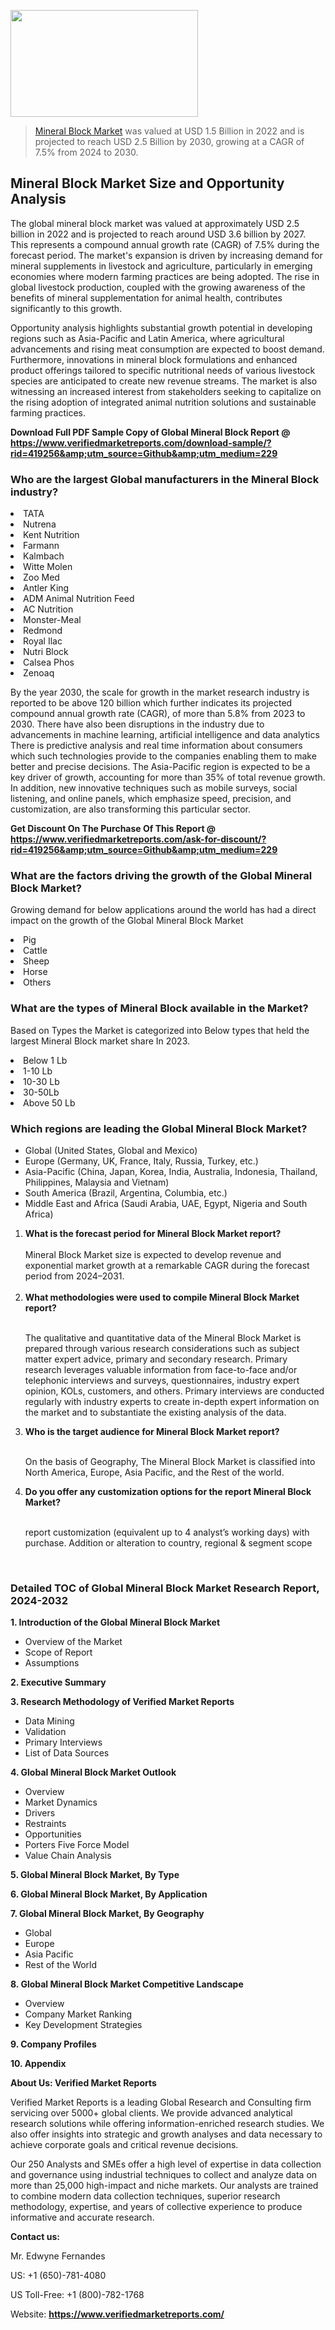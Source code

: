 <img src="https://ffe5etoiles.com/wp-content/uploads/2024/12/MST1-300x171.png" alt="" width="300" height="171" class="alignnone size-medium wp-image-20088" /><blockquote><p><p><a href="https://www.verifiedmarketreports.com/download-sample/?rid=419256&utm_source=Github&utm_medium=229" target="_blank">Mineral Block Market</a> was valued at USD 1.5 Billion in 2022 and is projected to reach USD 2.5 Billion by 2030, growing at a CAGR of 7.5% from 2024 to 2030.</p></blockquote><p><h2>Mineral Block Market Size and Opportunity Analysis</h2> <p>The global mineral block market was valued at approximately USD 2.5 billion in 2022 and is projected to reach around USD 3.6 billion by 2027. This represents a compound annual growth rate (CAGR) of 7.5% during the forecast period. The market's expansion is driven by increasing demand for mineral supplements in livestock and agriculture, particularly in emerging economies where modern farming practices are being adopted. The rise in global livestock production, coupled with the growing awareness of the benefits of mineral supplementation for animal health, contributes significantly to this growth.</p> <p>Opportunity analysis highlights substantial growth potential in developing regions such as Asia-Pacific and Latin America, where agricultural advancements and rising meat consumption are expected to boost demand. Furthermore, innovations in mineral block formulations and enhanced product offerings tailored to specific nutritional needs of various livestock species are anticipated to create new revenue streams. The market is also witnessing an increased interest from stakeholders seeking to capitalize on the rising adoption of integrated animal nutrition solutions and sustainable farming practices.</p> </p><p class=""><strong>Download Full PDF Sample Copy of Global Mineral Block Report @ <a href="https://www.verifiedmarketreports.com/download-sample/?rid=419256&amp;utm_source=Github&amp;utm_medium=229" target="_blank">https://www.verifiedmarketreports.com/download-sample/?rid=419256&amp;utm_source=Github&amp;utm_medium=229</a></strong></p><h3 id="" class="">Who are the largest Global manufacturers in the Mineral Block industry?</h3><p><li>TATA</li><li> Nutrena</li><li> Kent Nutrition</li><li> Farmann</li><li> Kalmbach</li><li> Witte Molen</li><li> Zoo Med</li><li> Antler King</li><li> ADM Animal Nutrition Feed</li><li> AC Nutrition</li><li> Monster-Meal</li><li> Redmond</li><li> Royal Ilac</li><li> Nutri Block</li><li> Calsea Phos</li><li> Zenoaq</li></p><div class=""><div class="" dir="" data-message-author-role="" data-message-id="" data-message-model-slug=""><div class=""><div class=""><div class=""><div class="" dir="" data-message-author-role="" data-message-id="" data-message-model-slug=""><div class=""><div class=""><p>By the year 2030, the scale for growth in the market research industry is reported to be above 120 billion which further indicates its projected compound annual growth rate (CAGR), of more than 5.8% from 2023 to 2030. There have also been disruptions in the industry due to advancements in machine learning, artificial intelligence and data analytics There is predictive analysis and real time information about consumers which such technologies provide to the companies enabling them to make better and precise decisions. The Asia-Pacific region is expected to be a key driver of growth, accounting for more than 35% of total revenue growth. In addition, new innovative techniques such as mobile surveys, social listening, and online panels, which emphasize speed, precision, and customization, are also transforming this particular sector.</p><p><strong>Get Discount On The Purchase Of This Report @&nbsp; <a href="https://www.verifiedmarketreports.com/ask-for-discount/?rid=419256&amp;utm_source=Github&amp;utm_medium=229" target="_blank">https://www.verifiedmarketreports.com/ask-for-discount/?rid=419256&amp;utm_source=Github&amp;utm_medium=229</a></strong></p></div></div></div></div></div></div></div></div><h3 id="" class="">What are the factors driving the growth of the Global Mineral Block Market?</h3><p id="" class="">Growing demand for below applications around the world has had a direct impact on the growth of the Global Mineral Block Market</p><p id="" class=""><li>Pig</li><li> Cattle</li><li> Sheep</li><li> Horse</li><li> Others</li></p><h3 id="" class="">What are the types of Mineral Block available in the Market?</h3><p id="" class="">Based on Types the Market is categorized into Below types that held the largest Mineral Block market share In 2023.</p><p id="" class=""><li>Below 1 Lb</li><li> 1-10 Lb</li><li> 10-30 Lb</li><li> 30-50Lb</li><li> Above 50 Lb</li></p><h3 id="" class="">Which regions are leading the Global Mineral Block Market?</h3><ul><li>Global (United States, Global and Mexico)</li><li>Europe (Germany, UK, France, Italy, Russia, Turkey, etc.)</li><li>Asia-Pacific (China, Japan, Korea, India, Australia, Indonesia, Thailand, Philippines, Malaysia and Vietnam)</li><li>South America (Brazil, Argentina, Columbia, etc.)</li><li>Middle East and Africa (Saudi Arabia, UAE, Egypt, Nigeria and South Africa)</li></ul><p><ol><li><strong>What is the forecast period for Mineral Block Market report?<br /></strong><br /><span data-sheets-root="1" data-sheets-value="{&quot;1&quot;:2,&quot;2&quot;:&quot;XXXX size is expected to develop revenue and exponential market growth at a remarkable CAGR during the forecast period from 2024&ndash;2030.&quot;}" data-sheets-userformat="{&quot;2&quot;:12674,&quot;4&quot;:{&quot;1&quot;:2,&quot;2&quot;:16776960},&quot;10&quot;:2,&quot;11&quot;:0,&quot;15&quot;:&quot;Arial&quot;,&quot;16&quot;:12}">Mineral Block Market size is expected to develop revenue and exponential market growth at a remarkable CAGR during the forecast period from 2024&ndash;2031.</span><br /><br /></li><li><strong>What methodologies were used to compile Mineral Block Market report?<br /><br /></strong><p>The qualitative and quantitative data of the&nbsp;Mineral Block Market is prepared through various research considerations such as subject matter expert advice, primary and secondary research. Primary research leverages valuable information from face-to-face and/or telephonic interviews and surveys, questionnaires, industry expert opinion, KOLs, customers, and others. Primary interviews are conducted regularly with industry experts to create in-depth expert information on the market and to substantiate the existing analysis of the data.&nbsp;</p></li><li><strong>Who is the target audience for Mineral Block Market report?<br /><br /></strong><p>On the basis of Geography, The&nbsp;Mineral Block Market is classified into North America, Europe, Asia Pacific, and the Rest of the world.</p></li><li><strong>Do you offer any customization options for the report Mineral Block Market?<br /><br /></strong><p>report customization (equivalent up to 4 analyst&rsquo;s working days) with purchase. Addition or alteration to country, regional &amp; segment scope</p><p>&nbsp;</p></li></ol></p><h3 id="" class="">Detailed TOC of Global Mineral Block Market Research Report, 2024-2032</h3><p id="" class=""><strong>1. Introduction of the Global Mineral Block Market</strong></p><ul><li>Overview of the Market</li><li>Scope of Report</li><li>Assumptions</li></ul><p id="" class=""><strong>2. Executive Summary</strong></p><p id="" class=""><strong>3. Research Methodology of&nbsp;Verified Market Reports</strong></p><ul><li>Data Mining</li><li>Validation</li><li>Primary Interviews</li><li>List of Data Sources</li></ul><p id="" class=""><strong>4. Global Mineral Block Market Outlook</strong></p><ul><li>Overview</li><li>Market Dynamics</li><li>Drivers</li><li>Restraints</li><li>Opportunities</li><li>Porters Five Force Model</li><li>Value Chain Analysis</li></ul><p id="" class=""><strong>5. Global Mineral Block Market, By&nbsp;Type</strong></p><p id="" class=""><strong>6. Global Mineral Block Market, By Application</strong></p><p id="" class=""><strong>7. Global Mineral Block Market, By Geography</strong></p><ul><li>Global</li><li>Europe</li><li>Asia Pacific</li><li>Rest of the World</li></ul><p id="" class=""><strong>8. Global Mineral Block Market Competitive Landscape</strong></p><ul><li>Overview</li><li>Company Market Ranking</li><li>Key Development Strategies</li></ul><p id="" class=""><strong>9. Company Profiles</strong></p><p id="" class=""><strong>10. Appendix</strong></p><p id="" class=""><strong>About Us: Verified Market Reports</strong></p><p id="" class="">Verified Market Reports is a leading Global Research and Consulting firm servicing over 5000+ global clients. We provide advanced analytical research solutions while offering information-enriched research studies. We also offer insights into strategic and growth analyses and data necessary to achieve corporate goals and critical revenue decisions.</p><p id="" class="">Our 250 Analysts and SMEs offer a high level of expertise in data collection and governance using industrial techniques to collect and analyze data on more than 25,000 high-impact and niche markets. Our analysts are trained to combine modern data collection techniques, superior research methodology, expertise, and years of collective experience to produce informative and accurate research.</p><p id="" class=""><strong>Contact us:</strong></p><p id="" class="">Mr. Edwyne Fernandes</p><p id="" class="">US: +1 (650)-781-4080</p><p id="" class="">US Toll-Free: +1 (800)-782-1768</p><p id="" class="">Website: <a target="" data-test-app-aware-link=""><strong>https://www.verifiedmarketreports.com/</strong></a></p>
